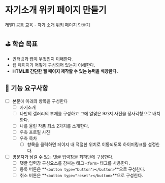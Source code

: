 # 자기소개 위키 페이지 만들기

레벨1 공통 교육 - 자기 소개 위키 페이지 만들기

## ⛳️ 학습 목표

- 인터넷과 웹이 무엇인지 이해한다.
- 웹 페이지가 어떻게 구성되어 있는지 이해한다.
- **HTML로 간단한 웹 페이지 제작할 수 있는 능력을 배양한다.**

## 🎯 기능 요구사항

- [ ] 본문에 아래의 항목을 구성한다
  - [ ] 자기소개
  - [ ] 나만의 갤러리의 부제를 구성하고 그에 알맞은 9가지 사진을 정사각형으로 배치한다.
  - [ ] 나를 울린 작품 최소 2가지를 소개한다.
  - [ ] 우측 프로필 사진
  - [ ] 우측 목차
    - [ ] 항목을 클릭하면 페이지 내 적절한 위치로 이동되도록 하이퍼링크를 설정한다.
- [ ] 방문자가 남길 수 있는 댓글 입력창을 최하단에 구성한다.
  - [ ] 댓글 입력창 구성요소를 감싸는 태그 `<form>` 태그를 사용한다.
  - [ ] 등록 버튼은 **`<button type="button"></button>`**으로 구성한다.
  - [ ] 취소 버튼은 **`<button type="reset"></button>`**으로 구성한다.
